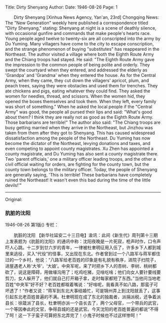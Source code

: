 Title: Dirty Shenyang
Author:
Date: 1946-08-26
Page: 1

　　Dirty Shenyang
    [Xinhua News Agency, Yan'an, 23rd] Chongqing News: The "New Generation" weekly here published a correspondence titled "Dirty Shenyang," stating: Shenyang at night is a scene of deathly silence, with occasional gunfire and commands that make people's hearts race. Young people aged twelve to twenty-six are all conscripted into the army by Du Yuming. Many villagers have come to the city to escape conscription, and the strange phenomenon of buying "substitutes" has reappeared in the Northeast. The author visited a village where both the Eighth Route Army and the Chiang troops had stayed. He said: "The Eighth Route Army gave the impression to the common people of being polite and orderly. They swept the courtyard when they entered, and addressed the elderly as 'Grandpa' and 'Grandma' when they entered the house. As for the Central Army, when they came, they cut down the villagers' apricot, plum, and peach trees, saying they were obstacles and used them for trenches. They ate chickens and pigs, eating whatever they could find. They asked the women for needles, thread, and scissors. When the women hid, they opened the boxes themselves and took them. When they left, every family was short of something." When he asked the local people if the "Central Army" was good, the people all pursed their lips and said: "What's good about them? I think they are really not as good as the Eighth Route Army. Those barbarians are terrible!" The author also said: "The Chiang troops are busy getting married when they arrive in the Northeast, but Jinzhou was taken from them after they got to Shenyang. This has caused widespread dissatisfaction among the people of the Northeast. Du Yuming has now become the dictator of the Northeast, levying donations and taxes, and even competing to appoint county magistrates. Xu Zhen has appointed a county magistrate, and Du Yuming has also sent a county magistrate there. Two 'parent officials,' one a military officer leading troops, and the other a civil official waiting for orders, are fighting for the county town, but the county town belongs to the military officer. Today, the people of Shenyang are generally saying, 'This is terrible! These barbarians have completely ruined the Northeast! It wasn't even this bad during the time of the little devils!'"



<hr /> 

Original: 


### 肮脏的沈阳

1946-08-26
第1版()
专栏：

　　肮脏的沈阳
    【新华社延安二十三日电】渝讯：此间《新生代》周刊第十三期上发表题为《肮脏的沈阳》的通讯中称：沈阳夜晚是一片死寂，枪声时作，口令声吓人心跳。十二岁到廿六岁的青年，一律被杜聿明征用入伍了，许多乡下人都到城里来逃役，买入“代役”的怪事，又出现在东北。作者曾到过一个八路军与蒋军都住过的一个乡村，他说：“八路军给老百姓的印象是有礼貌有秩序，进院子扫院子，进屋遇老人称‘大爷’，‘大娘’。中央军呢，来了时把乡下人的杏树、李树、桃树都砍了，说这是障碍，用做壕沟用了；吃鸡吃猪，见啥吃啥；他们向女人要针要线要剪刀，女人躲开了，他们就自己打开箱子拿，走时每家都短了东西。”当他问当地老百姓“中央军”好不好？老百姓都呶着嘴说：“好啥呢，我看真不如八路，那蛮子可坏透了！”作者又说：“蒋军到东北大事结婚忙，可是锦州弄上到沈阳就丢了，这事引起东北老百姓普遍的不满。杜聿明现在成了东北的独裁者，派捐派税，还争着派县长：徐箴派了县长，杜聿明亦派一个县长去了，两个父母官，一个带兵的武官，一个等因奉此的文官，争得县城的还是武官。今天沈阳的老百姓普遍的都说“不得了呵！这一下子蛮子可算把东北弄完了！小鬼子时候也不过这样惨呵！”
